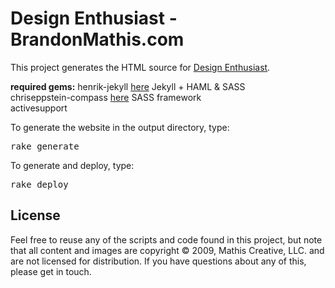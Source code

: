 # Design Enthusiast - BrandonMathis.com

This project generates the HTML source for [Design Enthusiast](http://brandonmathis.com).

**required gems:**
henrik-jekyll [here](http://github.com/henrik/jekyll/tree/master) Jekyll + HAML & SASS<br/>
chriseppstein-compass [here](http://github.com/chriseppstein/compass) SASS framework</br>
activesupport</br>

To generate the website in the output directory, type:

<pre>rake generate</pre>

To generate and deploy, type:

<pre>rake deploy</pre>

## License

Feel free to reuse any of the scripts and code found in this project, but note that all content and
images are copyright © 2009, Mathis Creative, LLC. and are not licensed for distribution. If you
have questions about any of this, please get in touch.